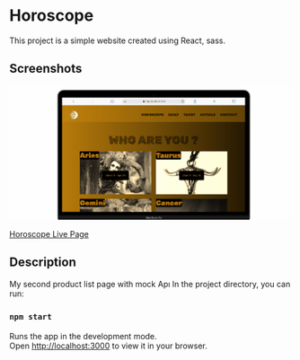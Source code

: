 # Horoscope
This project is a simple website created using React, sass.
## Screenshots
![Project snapshot](./horoscope.gif) 

[Horoscope Live Page](https://horoscope-mysite.netlify.app/)
## Description
My second product list  page with mock Apı
In the project directory, you can run:
### `npm start`
Runs the app in the development mode.\
Open [http://localhost:3000](http://localhost:3000) to view it in your browser.
